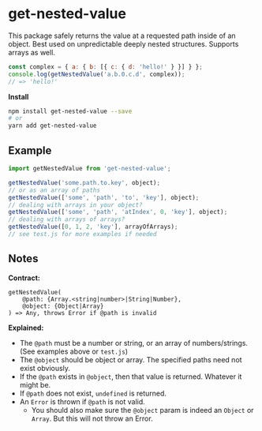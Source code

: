 # get-nested-value

This package safely returns the value at a requested path inside of an object. Best used on unpredictable deeply nested structures. Supports arrays as well.

```javascript
const complex = { a: { b: [{ c: { d: 'hello!' } }] } };
console.log(getNestedValue('a.b.0.c.d', complex));
// => 'hello!'
```

**Install**

```bash
npm install get-nested-value --save
# or
yarn add get-nested-value
```

## Example

```javascript
import getNestedValue from 'get-nested-value';

getNestedValue('some.path.to.key', object);
// or as an array of paths
getNestedValue(['some', 'path', 'to', 'key'], object);
// dealing with arrays in your object?
getNestedValue(['some', 'path', 'atIndex', 0, 'key'], object);
// dealing with arrays of arrays?
getNestedValue([0, 1, 2, 'key'], arrayOfArrays);
// see test.js for more examples if needed
```

## Notes

**Contract:**
```
getNestedValue(
    @path: {Array.<string|number>|String|Number},
    @object: {Object|Array}
) => Any, throws Error if @path is invalid
```

**Explained:**
- The `@path` must be a number or string, or an array of numbers/strings. (See examples above or `test.js`)
- The `@object` should be object or array. The specified paths need not exist obviously.
- If the `@path` exists in `@object`, then that value is returned. Whatever it might be.
- If `@path` does not exist, `undefined` is returned.
- An `Error` is thrown if `@path` is not valid.
  - You should also make sure the `@object` param is indeed an `Object` or `Array`. But this will not throw an Error.
